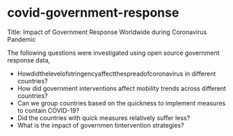 # covid-government-response
Title: Impact of Government Response Worldwide during Coronavirus Pandemic

The following questions were investigated using open source government response data,

- Howdidthelevelofstringencyaffectthespreadofcoronavirus in different countries?
- How did government interventions affect mobility trends across different countries?
- Can we group countries based on the quickness to implement measures to contain COVID-19?
- Did the countries with quick measures relatively suffer less?
- What is the impact of governmen tintervention strategies?
